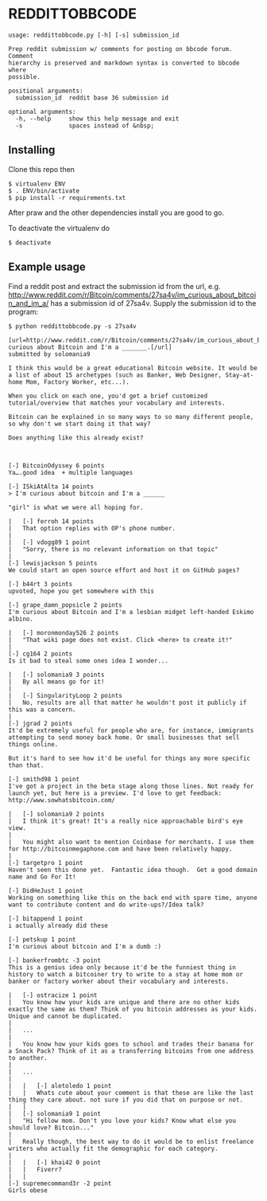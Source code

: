 # REDDITTOBBCODE

    usage: reddittobbcode.py [-h] [-s] submission_id
     
    Prep reddit submission w/ comments for posting on bbcode forum. Comment
    hierarchy is preserved and markdown syntax is converted to bbcode where
    possible.
     
    positional arguments:
      submission_id  reddit base 36 submission id
     
    optional arguments:
      -h, --help     show this help message and exit
      -s             spaces instead of &nbsp;

## Installing

Clone this repo then

    $ virtualenv ENV
    $ . ENV/bin/activate
    $ pip install -r requirements.txt

After praw and the other dependencies install you are good to go.

To deactivate the virtualenv do

    $ deactivate

## Example usage
Find a reddit post and extract the submission id from the url, e.g.
http://www.reddit.com/r/Bitcoin/comments/27sa4v/im_curious_about_bitcoin_and_im_a/ has a submission id of 27sa4v. Supply the submission id to the program:

    $ python reddittobbcode.py -s 27sa4v

    [url=http://www.reddit.com/r/Bitcoin/comments/27sa4v/im_curious_about_bitcoin_and_im_a/]I'm curious about Bitcoin and I'm a _______.[/url]
    submitted by solomania9
     
    I think this would be a great educational Bitcoin website. It would be a list of about 15 archetypes (such as Banker, Web Designer, Stay-at-home Mom, Factory Worker, etc...). 
     
    When you click on each one, you'd get a brief customized tutorial/overview that matches your vocabulary and interests.
     
    Bitcoin can be explained in so many ways to so many different people, so why don't we start doing it that way?
     
    Does anything like this already exist?
     
     
     
    [-] BitcoinOdyssey 6 points
    Ya….good idea  + multiple languages
     
    [-] ISkiAtAlta 14 points
    > I'm curious about bitcoin and I'm a ______  
     
    "girl" is what we were all hoping for. 
     
    |   [-] ferroh 14 points
    |   That option replies with OP's phone number.
    |   
    |   [-] vdogg89 1 point
    |   "Sorry, there is no relevant information on that topic"
    |   
    [-] lewisjackson 5 points
    We could start an open source effort and host it on GitHub pages?
     
    [-] b44rt 3 points
    upvoted, hope you get somewhere with this
     
    [-] grape_damn_popsicle 2 points
    I'm curious about Bitcoin and I'm a lesbian midget left-handed Eskimo albino.
     
    |   [-] moronmonday526 2 points
    |   "That wiki page does not exist. Click <here> to create it!"
    |   
    [-] cg164 2 points
    Is it bad to steal some ones idea I wonder...
     
    |   [-] solomania9 3 points
    |   By all means go for it!
    |   
    |   [-] SingularityLoop 2 points
    |   No, results are all that matter he wouldn't post it publicly if this was a concern.  
    |   
    [-] jgrad 2 points
    It'd be extremely useful for people who are, for instance, immigrants attempting to send money back home. Or small businesses that sell things online.
     
    But it's hard to see how it'd be useful for things any more specific than that. 
     
    [-] smithd98 1 point
    I've got a project in the beta stage along those lines. Not ready for launch yet, but here is a preview. I'd love to get feedback: http://www.sowhatsbitcoin.com/
     
    |   [-] solomania9 2 points
    |   I think it's great! It's a really nice approachable bird's eye view.
    |   
    |   You might also want to mention Coinbase for merchants. I use them for http://bitcoinmegaphone.com and have been relatively happy.
    |   
    [-] targetpro 1 point
    Haven't seen this done yet.  Fantastic idea though.  Get a good domain name and Go For It!
     
    [-] DidHeJust 1 point
    Working on something like this on the back end with spare time, anyone want to contribute content and do write-ups?/Idea talk?
     
    [-] bitappend 1 point
    i actually already did these 
     
    [-] petskup 1 point
    I'm curious about bitcoin and I'm a dumb :)
     
    [-] bankerfrombtc -3 point
    This is a genius idea only because it'd be the funniest thing in history to watch a bitcoiner try to write to a stay at home mom or banker or factory worker about their vocabulary and interests. 
     
    |   [-] ostracize 1 point
    |   You know how your kids are unique and there are no other kids exactly the same as them? Think of you bitcoin addresses as your kids. Unique and cannot be duplicated.
    |   
    |   ...
    |   
    |   You know how your kids goes to school and trades their banana for a Snack Pack? Think of it as a transferring bitcoins from one address to another.
    |   
    |   ...
    |   
    |   |   [-] aletoledo 1 point
    |   |   Whats cute about your comment is that these are like the last thing they care about. not sure if you did that on purpose or not.
    |   |   
    |   [-] solomania9 1 point
    |   "Hi fellow mom. Don't you love your kids? Know what else you should love? Bitcoin..."
    |   
    |   Really though, the best way to do it would be to enlist freelance writers who actually fit the demographic for each category.
    |   
    |   |   [-] khai42 0 point
    |   |   Fiverr?
    |   |   
    [-] supremecommand3r -2 point
    Girls obese